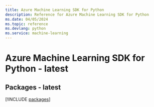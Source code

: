 ```yaml
---
title: Azure Machine Learning SDK for Python
description: Reference for Azure Machine Learning SDK for Python
ms.date: 04/05/2024
ms.topic: reference
ms.devlang: python
ms.service: machine-learning
---
```

# Azure Machine Learning SDK for Python - latest
## Packages - latest
[!INCLUDE [packages](machine-learning-index.md)]